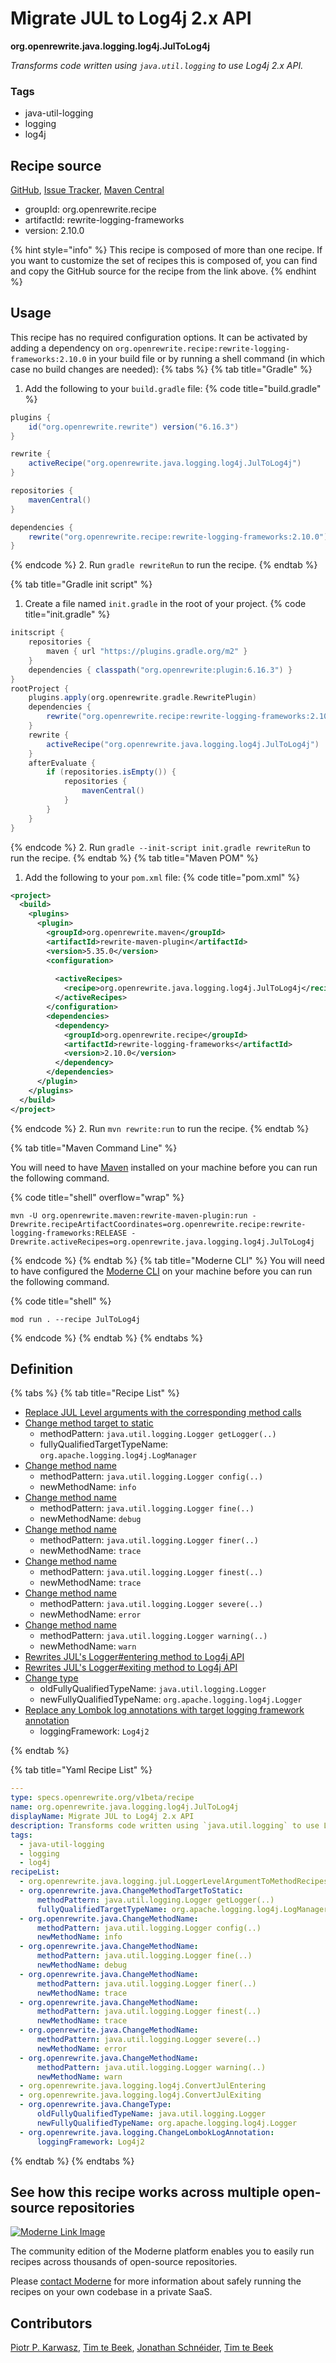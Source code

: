 # Migrate JUL to Log4j 2.x API

**org.openrewrite.java.logging.log4j.JulToLog4j**

_Transforms code written using `java.util.logging` to use Log4j 2.x API._

### Tags

* java-util-logging
* logging
* log4j

## Recipe source

[GitHub](https://github.com/openrewrite/rewrite-logging-frameworks/blob/main/src/main/resources/META-INF/rewrite/log4j.yml), [Issue Tracker](https://github.com/openrewrite/rewrite-logging-frameworks/issues), [Maven Central](https://central.sonatype.com/artifact/org.openrewrite.recipe/rewrite-logging-frameworks/2.10.0/jar)

* groupId: org.openrewrite.recipe
* artifactId: rewrite-logging-frameworks
* version: 2.10.0

{% hint style="info" %}
This recipe is composed of more than one recipe. If you want to customize the set of recipes this is composed of, you can find and copy the GitHub source for the recipe from the link above.
{% endhint %}

## Usage

This recipe has no required configuration options. It can be activated by adding a dependency on `org.openrewrite.recipe:rewrite-logging-frameworks:2.10.0` in your build file or by running a shell command (in which case no build changes are needed): 
{% tabs %}
{% tab title="Gradle" %}
1. Add the following to your `build.gradle` file:
{% code title="build.gradle" %}
```groovy
plugins {
    id("org.openrewrite.rewrite") version("6.16.3")
}

rewrite {
    activeRecipe("org.openrewrite.java.logging.log4j.JulToLog4j")
}

repositories {
    mavenCentral()
}

dependencies {
    rewrite("org.openrewrite.recipe:rewrite-logging-frameworks:2.10.0")
}
```
{% endcode %}
2. Run `gradle rewriteRun` to run the recipe.
{% endtab %}

{% tab title="Gradle init script" %}
1. Create a file named `init.gradle` in the root of your project.
{% code title="init.gradle" %}
```groovy
initscript {
    repositories {
        maven { url "https://plugins.gradle.org/m2" }
    }
    dependencies { classpath("org.openrewrite:plugin:6.16.3") }
}
rootProject {
    plugins.apply(org.openrewrite.gradle.RewritePlugin)
    dependencies {
        rewrite("org.openrewrite.recipe:rewrite-logging-frameworks:2.10.0")
    }
    rewrite {
        activeRecipe("org.openrewrite.java.logging.log4j.JulToLog4j")
    }
    afterEvaluate {
        if (repositories.isEmpty()) {
            repositories {
                mavenCentral()
            }
        }
    }
}
```
{% endcode %}
2. Run `gradle --init-script init.gradle rewriteRun` to run the recipe.
{% endtab %}
{% tab title="Maven POM" %}
1. Add the following to your `pom.xml` file:
{% code title="pom.xml" %}
```xml
<project>
  <build>
    <plugins>
      <plugin>
        <groupId>org.openrewrite.maven</groupId>
        <artifactId>rewrite-maven-plugin</artifactId>
        <version>5.35.0</version>
        <configuration>
          
          <activeRecipes>
            <recipe>org.openrewrite.java.logging.log4j.JulToLog4j</recipe>
          </activeRecipes>
        </configuration>
        <dependencies>
          <dependency>
            <groupId>org.openrewrite.recipe</groupId>
            <artifactId>rewrite-logging-frameworks</artifactId>
            <version>2.10.0</version>
          </dependency>
        </dependencies>
      </plugin>
    </plugins>
  </build>
</project>
```
{% endcode %}
2. Run `mvn rewrite:run` to run the recipe.
{% endtab %}

{% tab title="Maven Command Line" %}

You will need to have [Maven](https://maven.apache.org/download.cgi) installed on your machine before you can run the following command.

{% code title="shell" overflow="wrap" %}
```shell
mvn -U org.openrewrite.maven:rewrite-maven-plugin:run -Drewrite.recipeArtifactCoordinates=org.openrewrite.recipe:rewrite-logging-frameworks:RELEASE -Drewrite.activeRecipes=org.openrewrite.java.logging.log4j.JulToLog4j 
```
{% endcode %}
{% endtab %}
{% tab title="Moderne CLI" %}
You will need to have configured the [Moderne CLI](https://docs.moderne.io/moderne-cli/cli-intro) on your machine before you can run the following command.

{% code title="shell" %}
```shell
mod run . --recipe JulToLog4j
```
{% endcode %}
{% endtab %}
{% endtabs %}

## Definition

{% tabs %}
{% tab title="Recipe List" %}
* [Replace JUL Level arguments with the corresponding method calls](../../../java/logging/jul/loggerlevelargumenttomethodrecipes.md)
* [Change method target to static](../../../java/changemethodtargettostatic.md)
  * methodPattern: `java.util.logging.Logger getLogger(..)`
  * fullyQualifiedTargetTypeName: `org.apache.logging.log4j.LogManager`
* [Change method name](../../../java/changemethodname.md)
  * methodPattern: `java.util.logging.Logger config(..)`
  * newMethodName: `info`
* [Change method name](../../../java/changemethodname.md)
  * methodPattern: `java.util.logging.Logger fine(..)`
  * newMethodName: `debug`
* [Change method name](../../../java/changemethodname.md)
  * methodPattern: `java.util.logging.Logger finer(..)`
  * newMethodName: `trace`
* [Change method name](../../../java/changemethodname.md)
  * methodPattern: `java.util.logging.Logger finest(..)`
  * newMethodName: `trace`
* [Change method name](../../../java/changemethodname.md)
  * methodPattern: `java.util.logging.Logger severe(..)`
  * newMethodName: `error`
* [Change method name](../../../java/changemethodname.md)
  * methodPattern: `java.util.logging.Logger warning(..)`
  * newMethodName: `warn`
* [Rewrites JUL's Logger#entering method to Log4j API](../../../java/logging/log4j/convertjulentering.md)
* [Rewrites JUL's Logger#exiting method to Log4j API](../../../java/logging/log4j/convertjulexiting.md)
* [Change type](../../../java/changetype.md)
  * oldFullyQualifiedTypeName: `java.util.logging.Logger`
  * newFullyQualifiedTypeName: `org.apache.logging.log4j.Logger`
* [Replace any Lombok log annotations with target logging framework annotation](../../../java/logging/changelomboklogannotation.md)
  * loggingFramework: `Log4j2`

{% endtab %}

{% tab title="Yaml Recipe List" %}
```yaml
---
type: specs.openrewrite.org/v1beta/recipe
name: org.openrewrite.java.logging.log4j.JulToLog4j
displayName: Migrate JUL to Log4j 2.x API
description: Transforms code written using `java.util.logging` to use Log4j 2.x API.
tags:
  - java-util-logging
  - logging
  - log4j
recipeList:
  - org.openrewrite.java.logging.jul.LoggerLevelArgumentToMethodRecipes
  - org.openrewrite.java.ChangeMethodTargetToStatic:
      methodPattern: java.util.logging.Logger getLogger(..)
      fullyQualifiedTargetTypeName: org.apache.logging.log4j.LogManager
  - org.openrewrite.java.ChangeMethodName:
      methodPattern: java.util.logging.Logger config(..)
      newMethodName: info
  - org.openrewrite.java.ChangeMethodName:
      methodPattern: java.util.logging.Logger fine(..)
      newMethodName: debug
  - org.openrewrite.java.ChangeMethodName:
      methodPattern: java.util.logging.Logger finer(..)
      newMethodName: trace
  - org.openrewrite.java.ChangeMethodName:
      methodPattern: java.util.logging.Logger finest(..)
      newMethodName: trace
  - org.openrewrite.java.ChangeMethodName:
      methodPattern: java.util.logging.Logger severe(..)
      newMethodName: error
  - org.openrewrite.java.ChangeMethodName:
      methodPattern: java.util.logging.Logger warning(..)
      newMethodName: warn
  - org.openrewrite.java.logging.log4j.ConvertJulEntering
  - org.openrewrite.java.logging.log4j.ConvertJulExiting
  - org.openrewrite.java.ChangeType:
      oldFullyQualifiedTypeName: java.util.logging.Logger
      newFullyQualifiedTypeName: org.apache.logging.log4j.Logger
  - org.openrewrite.java.logging.ChangeLombokLogAnnotation:
      loggingFramework: Log4j2

```
{% endtab %}
{% endtabs %}

## See how this recipe works across multiple open-source repositories

[![Moderne Link Image](/.gitbook/assets/ModerneRecipeButton.png)](https://app.moderne.io/recipes/org.openrewrite.java.logging.log4j.JulToLog4j)

The community edition of the Moderne platform enables you to easily run recipes across thousands of open-source repositories.

Please [contact Moderne](https://moderne.io/product) for more information about safely running the recipes on your own codebase in a private SaaS.

## Contributors
[Piotr P. Karwasz](mailto:piotr.github@karwasz.org), [Tim te Beek](mailto:tim@moderne.io), [Jonathan Schnéider](mailto:jkschneider@gmail.com), [Tim te Beek](mailto:timtebeek@gmail.com)

